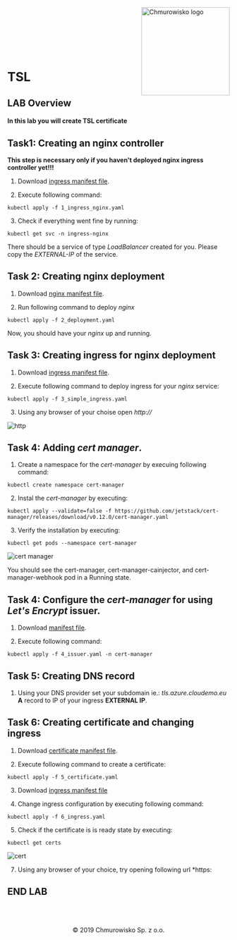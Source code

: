 <img src="../../../img/logo.png" alt="Chmurowisko logo" width="200" align="right">
<br><br>
<br><br>
<br><br>

# TSL

## LAB Overview

#### In this lab you will create TSL certificate


## Task1: Creating an nginx controller

**This step is necessary only if you haven't deployed nginx ingress controller yet!!!**

1. Download [ingress manifest file](files/1_ingress_nginx.yaml).

2. Execute following command:

```kubectl apply -f 1_ingress_nginx.yaml```

3. Check if everything went fine by running:

```kubectl get svc -n ingress-nginx```

There should be a service of type *LoadBalancer* created for you. Please copy the *EXTERNAL-IP* of the service.


## Task 2: Creating nginx deployment

1. Download [nginx manifest file](files/2_deployment.yaml).

2. Run following command to deploy *nginx*

```kubectl apply -f 2_deployment.yaml```

Now, you should have your *nginx* up and running.

## Task 3: Creating ingress for nginx deployment

1. Download [ingress manifest file](files/3_simple_ingress.yaml).

2. Execute following command to deploy ingress for your *nginx* service:

```kubectl apply -f 3_simple_ingress.yaml```

3. Using any browser of your choise open *http://<EXTERNAL-IP-OF-YOUR-INGRESS>*

![http](img/http.png)

## Task 4: Adding *cert manager*.

1. Create a namespace for the *cert-manager* by execuing following command:

```kubectl create namespace cert-manager```

2. Instal the *cert-manager* by executing:

```kubectl apply --validate=false -f https://github.com/jetstack/cert-manager/releases/download/v0.12.0/cert-manager.yaml```

3. Verify the installation by executing:

```kubectl get pods --namespace cert-manager```

![cert manager](img/cert-manager.png)

You should see the cert-manager, cert-manager-cainjector, and cert-manager-webhook pod in a Running state.

## Task 4: Configure the *cert-manager* for using *Let's Encrypt* issuer.

1. Download [manifest file](files/4_issuer.yaml).

2. Execute following command:

```kubectl apply -f 4_issuer.yaml -n cert-manager```

## Task 5: Creating DNS record

1. Using your DNS provider set your subdomain ie.: *tls.azure.cloudemo.eu* **A** record to IP of your ingress **EXTERNAL IP**.

## Task 6: Creating certificate and changing ingress

1. Download [certificate manifest file](files/5_certificate.yaml).

2. Execute following command to create a certificate:

```kubectl apply -f 5_certificate.yaml```

3. Download [ingress manifest file](files/6_ingress.yaml)

4. Change ingress configuration by executing following command:

```kubectl apply -f 6_ingress.yaml```

5. Check if the certificate is is ready state by executing:

```kubectl get certs```

![cert](img/cert.png)

7. Using any browser of your choice, try opening following url *https:<YOUR-DOMAIN>


## END LAB


<br><br>

<center><p>&copy; 2019 Chmurowisko Sp. z o.o.<p></center>
